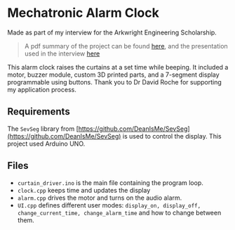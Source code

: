 # Mechatronic Alarm Clock
Made as part of my interview for the Arkwright Engineering Scholarship. 

> A pdf summary of the project can be found [here](https://github.com/clement-jin/curtain-alarm/blob/main/supporting-material/Motor%20Alarm%20Design.pdf), and the presentation used in the interview [here](https://github.com/clement-jin/curtain-alarm/blob/main/supporting-material/Arkwright%20Presentation.pptx)

This alarm clock raises the curtains at a set time while beeping. It included a motor, buzzer module, custom 3D printed parts, and a 7-segment display programmable using buttons.
Thank you to Dr David Roche for supporting my application process. 

## Requirements
The ```SevSeg``` library from [https://github.com/DeanIsMe/SevSeg](https://github.com/DeanIsMe/SevSeg) is used to control the display. 
This project used Arduino UNO. 

## Files
- ```curtain_driver.ino``` is the main file containing the program loop.
- ```clock.cpp``` keeps time and updates the display
- ```alarm.cpp``` drives the motor and turns on the audio alarm.
- ```UI.cpp``` defines different user modes: ```display_on, display_off, change_current_time, change_alarm_time``` and how to change between them.
